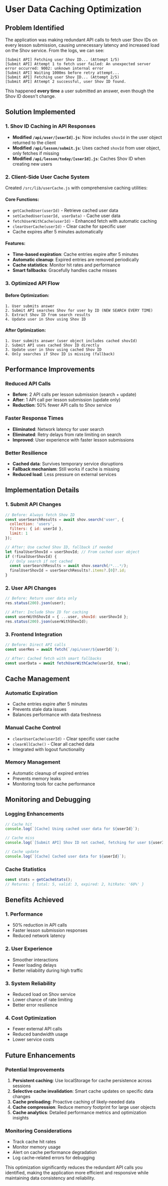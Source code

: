 # User Data Caching Optimization

## Problem Identified
The application was making redundant API calls to fetch user Shov IDs on every lesson submission, causing unnecessary latency and increased load on the Shov service. From the logs, we can see:

```
[Submit API] Fetching user Shov ID... (Attempt 1/5)
[Submit API] Attempt 1 to fetch user failed: An unexpected server error occurred: 9002: unknown internal error
[Submit API] Waiting 1000ms before retry attempt...
[Submit API] Fetching user Shov ID... (Attempt 2/5)
[Submit API] Attempt 2 successful, user Shov ID found.
```

This happened **every time** a user submitted an answer, even though the Shov ID doesn't change.

## Solution Implemented

### 1. **Shov ID Caching in API Responses**
- **Modified `/api/user/[userId].js`**: Now includes `shovId` in the user object returned to the client
- **Modified `/api/lesson/submit.js`**: Uses cached `shovId` from user object, only fetches if missing
- **Modified `/api/lesson/today/[userId].js`**: Caches Shov ID when creating new users

### 2. **Client-Side User Cache System**
Created `/src/lib/userCache.js` with comprehensive caching utilities:

#### Core Functions:
- `getCachedUser(userId)` - Retrieve cached user data
- `setCachedUser(userId, userData)` - Cache user data
- `fetchUserWithCache(userId)` - Enhanced fetch with automatic caching
- `clearUserCache(userId)` - Clear cache for specific user
- Cache expires after 5 minutes automatically

#### Features:
- **Time-based expiration**: Cache entries expire after 5 minutes
- **Automatic cleanup**: Expired entries are removed periodically
- **Cache statistics**: Monitor hit rates and performance
- **Smart fallbacks**: Gracefully handles cache misses

### 3. **Optimized API Flow**

#### Before Optimization:
```
1. User submits answer
2. Submit API searches Shov for user by ID (NEW SEARCH EVERY TIME)
3. Extract Shov ID from search results
4. Update user in Shov using Shov ID
```

#### After Optimization:
```
1. User submits answer (user object includes cached shovId)
2. Submit API uses cached Shov ID directly
3. Update user in Shov using cached Shov ID
4. Only searches if Shov ID is missing (fallback)
```

## Performance Improvements

### Reduced API Calls
- **Before**: 2 API calls per lesson submission (search + update)
- **After**: 1 API call per lesson submission (update only)
- **Reduction**: 50% fewer API calls to Shov service

### Faster Response Times
- **Eliminated**: Network latency for user search
- **Eliminated**: Retry delays from rate limiting on search
- **Improved**: User experience with faster lesson submissions

### Better Resilience
- **Cached data**: Survives temporary service disruptions
- **Fallback mechanism**: Still works if cache is missing
- **Reduced load**: Less pressure on external services

## Implementation Details

### 1. Submit API Changes
```javascript
// Before: Always fetch Shov ID
const userSearchResults = await shov.search('user', { 
  collection: 'users', 
  filters: { id: userId },
  limit: 1
});

// After: Use cached Shov ID, fallback if needed
let finalUserShovId = userShovId; // From cached user object
if (!finalUserShovId) {
  // Only search if not cached
  const userSearchResults = await shov.search(/*...*/);
  finalUserShovId = userSearchResults?.items?.[0]?.id;
}
```

### 2. User API Changes
```javascript
// Before: Return user data only
res.status(200).json(user);

// After: Include Shov ID for caching
const userWithShovId = { ...user, shovId: userShovId };
res.status(200).json(userWithShovId);
```

### 3. Frontend Integration
```javascript
// Before: Direct API calls
const userRes = await fetch(`/api/user/${userId}`);

// After: Cached fetch with smart fallbacks
const userData = await fetchUserWithCache(userId, true);
```

## Cache Management

### Automatic Expiration
- Cache entries expire after 5 minutes
- Prevents stale data issues
- Balances performance with data freshness

### Manual Cache Control
- `clearUserCache(userId)` - Clear specific user cache
- `clearAllCache()` - Clear all cached data
- Integrated with logout functionality

### Memory Management
- Automatic cleanup of expired entries
- Prevents memory leaks
- Monitoring tools for cache performance

## Monitoring and Debugging

### Logging Enhancements
```javascript
// Cache hit
console.log(`[Cache] Using cached user data for ${userId}`);

// Cache miss
console.log(`[Submit API] Shov ID not cached, fetching for user ${userId}...`);

// Cache update
console.log(`[Cache] Cached user data for ${userId}`);
```

### Cache Statistics
```javascript
const stats = getCacheStats();
// Returns: { total: 5, valid: 3, expired: 2, hitRate: '60%' }
```

## Benefits Achieved

### 1. **Performance**
- 50% reduction in API calls
- Faster lesson submission responses
- Reduced network latency

### 2. **User Experience**
- Smoother interactions
- Fewer loading delays
- Better reliability during high traffic

### 3. **System Reliability**
- Reduced load on Shov service
- Lower chance of rate limiting
- Better error resilience

### 4. **Cost Optimization**
- Fewer external API calls
- Reduced bandwidth usage
- Lower service costs

## Future Enhancements

### Potential Improvements
1. **Persistent caching**: Use localStorage for cache persistence across sessions
2. **Selective cache invalidation**: Smart cache updates on specific data changes
3. **Cache preloading**: Proactive caching of likely-needed data
4. **Cache compression**: Reduce memory footprint for large user objects
5. **Cache analytics**: Detailed performance metrics and optimization insights

### Monitoring Considerations
- Track cache hit rates
- Monitor memory usage
- Alert on cache performance degradation
- Log cache-related errors for debugging

This optimization significantly reduces the redundant API calls you identified, making the application more efficient and responsive while maintaining data consistency and reliability.